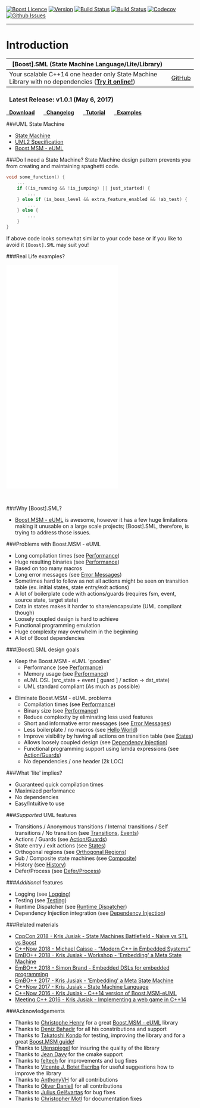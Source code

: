 <a href="http://www.boost.org/LICENSE_1_0.txt" target="_blank">![Boost Licence](http://img.shields.io/badge/license-boost-blue.svg)</a>
<a href="https://github.com/boost-experimental/sml/releases" target="_blank">![Version](https://badge.fury.io/gh/boost-experimental%2Fsml.svg)</a>
<a href="https://travis-ci.org/boost-experimental/sml" target="_blank">![Build Status](https://img.shields.io/travis/boost-experimental/sml/master.svg?label=linux/osx)</a>
<a href="https://ci.appveyor.com/project/krzysztof-jusiak/sml" target="_blank">![Build Status](https://img.shields.io/appveyor/ci/krzysztof-jusiak/sml/master.svg?label=windows)</a>
<a href="https://codecov.io/gh/boost-experimental/sml" target="_blank">![Codecov](https://codecov.io/gh/boost-experimental/sml/branch/master/graph/badge.svg)</a>
<a href="http://github.com/boost-experimental/sml/issues" target="_blank">![Github Issues](https://img.shields.io/github/issues/boost-experimental/sml.svg)</a>

---------------------------------------

Introduction
============

| **[Boost].SML (State Machine Language/Lite/Library)** | |
| - | - |
| Your scalable C++14 one header only State Machine Library with no dependencies ([__Try it online!__](http://boost-experimental.github.io/sml/examples/index.html#hello-world)) | <a class="github-button" href="https://github.com/boost-experimental/sml" data-style="mega" data-count-href="/boost-experimental/sml/stargazers" data-count-api="/repos/boost-experimental/sml#stargazers_count" data-count-aria-label="# stargazers on GitHub" aria-label="Star boost-experimental/sml on GitHub">GitHub</a> |

<div class="important">
<h3 class="wy-text-neutral"><span class="fa fa-info-circle wy-text-info"></span>&nbsp; Latest Release: <b>v1.0.1</b> (May 6, 2017)</h3>
<a href="https://github.com/boost-experimental/sml/releases" class="btn btn-success" style="margin-bottom:8px;" role="button"><span class="fa fa-download"></span>&nbsp; <b>Download</b></a> &nbsp;&nbsp;&nbsp;&nbsp; <a href="CHANGELOG/index.html" class="btn btn-info" style="margin-bottom:8px;" role="button"><span class="fa fa-reorder"></span>&nbsp; <b>Changelog</b></a> &nbsp;&nbsp;&nbsp;&nbsp; <a href="tutorial/index.html" class="btn btn-warning" style="margin-bottom:8px;" role="button"><span class="fa fa-gear"></span>&nbsp; <b>Tutorial</b></a> &nbsp;&nbsp;&nbsp;&nbsp; <a href="examples/index.html" class="btn btn-danger" style="margin-bottom:8px;" role="button"><span class="fa fa-book"></span>&nbsp; <b>Examples</b></a>
</div>

###UML State Machine

* [State Machine](https://en.wikipedia.org/wiki/UML_state_machine)
* [UML2 Specification](http://www.omg.org/spec/UML/2.5)
* [Boost.MSM - eUML](http://www.boost.org/doc/libs/1_60_0/libs/msm/doc/HTML/ch03s04.html)

###Do I need a State Machine?
State Machine design pattern prevents you from creating and maintaining spaghetti code.

```cpp
void some_function() {
    ...
    if ((is_running && !is_jumping) || just_started) {
        ...
    } else if (is_boss_level && extra_feature_enabled && !ab_test) {
        ...
    } else {
        ...
    }
}
```

If above code looks somewhat similar to your code base or if you like
to avoid it `[Boost].SML` may suit you!

###Real Life examples?

![CPP(BTN)](Run_SDL2_Integration_Example|https://raw.githubusercontent.com/boost-experimental/sml/master/example/sdl2.cpp)
![CPP(BTN)](Run_Plant_UML_Example|https://raw.githubusercontent.com/boost-experimental/sml/master/example/plant_uml.cpp)
![CPP(BTN)](Run_Logging_Example|https://raw.githubusercontent.com/boost-experimental/sml/master/example/logging.cpp)
![CPP(BTN)](Run_Testing_Example|https://raw.githubusercontent.com/boost-experimental/sml/master/example/testing.cpp)

&nbsp;

###Why [Boost].SML?

* [Boost.MSM - eUML](http://www.boost.org/doc/libs/1_60_0/libs/msm/doc/HTML/ch03s04.html) is awesome, however it has a few huge limitations making it unusable on a large scale projects;
  [Boost].SML, therefore, is trying to address those issues.

###Problems with Boost.MSM - eUML

* Long compilation times (see [Performance](overview.md#performance))
* Huge resulting binaries (see [Performance](overview.md#performance))
* Based on too many macros
* Long error messages (see [Error Messages](overview.md#error-messages))
* Sometimes hard to follow as not all actions might be seen on transition table (ex. initial states, state entry/exit actions)
* A lot of boilerplate code with actions/guards (requires fsm, event, source state, target state)
* Data in states makes it harder to share/encapsulate (UML compliant though)
* Loosely coupled design is hard to achieve
* Functional programming emulation
* Huge complexity may overwhelm in the beginning
* A lot of Boost dependencies

###[Boost].SML design goals

* Keep the Boost.MSM - eUML 'goodies'
    * Performance (see [Performance](overview.md#performance))
    * Memory usage (see [Performance](overview.md#performance))
    * eUML DSL (src_state + event [ guard ] / action -> dst_state)
    * UML standard compliant (As much as possible)

>

* Eliminate Boost.MSM - eUML problems
    * Compilation times (see [Performance](overview.md#performance))
    * Binary size (see [Performance](overview.md#performance))
    * Reduce complexity by eliminating less used features
    * Short and informative error messages (see [Error Messages](overview.md#error-messages))
    * Less boilerplate / no macros (see [Hello World](examples.md#hello-world))
    * Improve visibility by having all actions on transition table (see [States](examples.md#states))
    * Allows loosely coupled design (see [Dependency Injection](examples.md#dependency-injection))
    * Functional programming support using lamda expressions (see [Action/Guards](examples.md#action-guards))
    * No dependencies / one header (2k LOC)

###What 'lite' implies?

* Guaranteed quick compilation times
* Maximized performance
* No dependencies
* Easy/Intuitive to use

###*Supported* UML features

* Transitions / Anonymous transitions / Internal transitions / Self transitions / No transition (see [Transitions](examples.md#transitions), [Events](examples.md#events))
* Actions / Guards (see [Action/Guards](examples.md#action-guards))
* State entry / exit actions (see [States](examples.md#states))
* Orthogonal regions (see [Orthogonal Regions](examples.md#orthogonal-regions))
* Sub / Composite state machines (see [Composite](examples.md#composite))
* History (see [History](examples.md#history))
* Defer/Process (see [Defer/Process](examples.md#deferprocess))

###*Additional* features

* Logging (see [Logging](examples.md#logging))
* Testing (see [Testing](examples.md#testing))
* Runtime Dispatcher (see [Runtime Dispatcher](examples.md#runtime-dispatcher))
* Dependency Injection integration (see [Dependency Injection](examples.md#dependency-injection))

###Related materials

* [CppCon 2018 - Kris Jusiak - State Machines Battlefield - Naive vs STL vs Boost](https://www.youtube.com/watch?v=yZVby-PuXM0)
* [C++Now 2018 - Michael Caisse - “Modern C++ in Embedded Systems”](https://youtu.be/c9Xt6Me3mJ4?t=4378)
* [EmBO++ 2018 - Kris Jusiak - Workshop - 'Embedding' a Meta State Machine](http://boost-experimental.github.io/sml/embo-2018)
* [EmBO++ 2018 - Simon Brand - Embedded DSLs for embedded programming](https://youtu.be/YQoXjqm2hiE?t=705)
* [EmBO++ 2017 - Kris Jusiak - 'Embedding' a Meta State Machine](http://boost-experimental.github.io/sml/embo-2017)
* [C++Now 2017 - Kris Jusiak - State Machine Language](https://www.youtube.com/watch?v=Lg3tIact5Fw)
* [C++Now 2016 - Kris Jusiak - C++14 version of Boost.MSM-eUML](https://www.youtube.com/watch?v=j0J33BnIjnU)
* [Meeting C++ 2016 - Kris Jusiak - Implementing a web game in C++14](https://www.youtube.com/watch?v=8gRHHIjx4oE)

###Acknowledgements
* Thanks to [Christophe Henry](https://github.com/henry-ch) for a great [Boost.MSM - eUML](http://www.boost.org/doc/libs/1_60_0/libs/msm/doc/HTML/ch03s04.html) library
* Thanks to [Deniz Bahadir](https://github.com/Bagira80) for all his constributions and support
* Thanks to [Takatoshi Kondo](https://github.com/redboltz) for testing, improving the library and for a great [Boost.MSM guide](http://redboltz.wikidot.com)!
* Thanks to [Ulenspiegel](https://github.com/Ulenspiegel) for insuring the quality of the library
* Thanks to [Jean Davy](https://github.com/splitsen) for the cmake support
* Thanks to [feltech](https://github.com/feltech) for improvements and bug fixes
* Thanks to [Vicente J. Botet Escriba](https://github.com/viboes) for useful suggestions how to improve the library
* Thanks to [AnthonyVH](https://github.com/AnthonyVH) for all contributions
* Thanks to [Oliver Daniell](https://github.com/oliverdaniell) for all contributions
* Thanks to [Julius Gelšvartas](https://github.com/JuliusGel) for bug fixes
* Thanks to [Christopher Motl](https://github.com/cmotl) for documentation fixes
